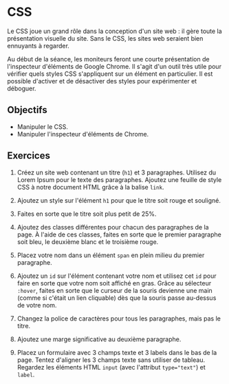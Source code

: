 CSS
===

Le CSS joue un grand rôle dans la conception d'un site web : il gère toute la
présentation visuelle du site. Sans le CSS, les sites web seraient bien
ennuyants à regarder.

Au début de la séance, les moniteurs feront une courte présentation de
l'inspecteur d'éléments de Google Chrome. Il s'agit d'un outil très utile pour
vérifier quels styles CSS s'appliquent sur un élément en particulier. Il est
possible d'activer et de désactiver des styles pour expérimenter et déboguer.

Objectifs
---------

* Manipuler le CSS.
* Manipuler l'inspecteur d'éléments de Chrome.

Exercices
---------

1. Créez un site web contenant un titre (`h1`) et 3 paragraphes. Utilisez du
   Lorem Ipsum pour le texte des paragraphes. Ajoutez une feuille de style CSS à
   notre document HTML grâce à la balise `link`.

2. Ajoutez un style sur l'élément `h1` pour que le titre soit rouge et souligné.

3. Faites en sorte que le titre soit plus petit de 25%.

4. Ajoutez des classes différentes pour chacun des paragraphes de la page. À
   l'aide de ces classes, faites en sorte que le premier paragraphe soit bleu,
   le deuxième blanc et le troisième rouge.

5. Placez votre nom dans un élément `span` en plein milieu du premier
   paragraphe.

6. Ajoutez un `id` sur l'élément contenant votre nom et utilisez cet `id` pour
   faire en sorte que votre nom soit affiché en gras. Grâce au sélecteur
   `:hover`, faites en sorte que le curseur de la souris devienne une main
   (comme si c'était un lien cliquable) dès que la souris passe au-dessus de
   votre nom.

7. Changez la police de caractères pour tous les paragraphes, mais pas le titre.

8. Ajoutez une marge significative au deuxième paragraphe.

9. Placez un formulaire avec 3 champs texte et 3 labels dans le bas de la page. Tentez
   d'aligner les 3 champs texte sans utiliser de tableau. Regardez les éléments
   HTML `input` (avec l'attribut `type="text"`) et `label`.